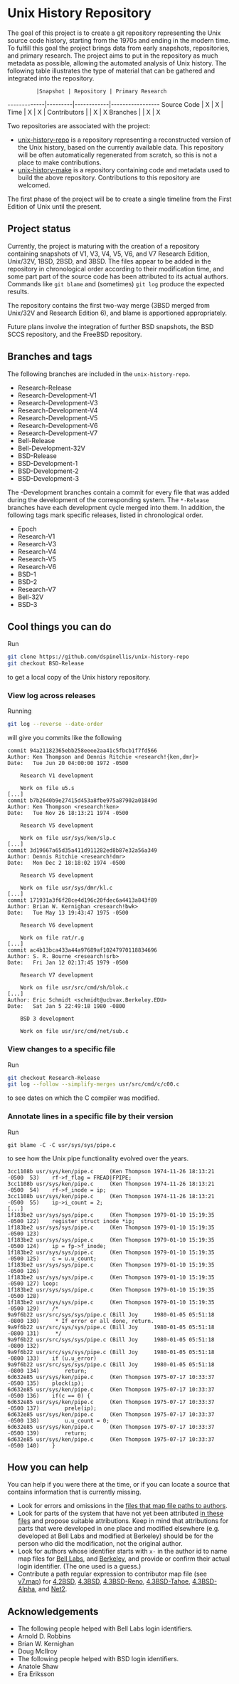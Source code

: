 # Unix History Repository

The goal of this project is to create a git repository representing the Unix source code history, starting from the 1970s and ending in the modern time.  To fulfill this goal the project brings data from early snapshots, repositories, and primary research.  The project aims to put in the repository as much metadata as possible, allowing the automated analysis of Unix history.  The following table illustrates the type of material that can be gathered and integrated into the repository.

             |Snapshot | Repository | Primary Research
-------------|---------|------------|-----------------
Source Code  |    X    |      X     |
Time         |    X    |      X     |
Contributors |         |      X     |       X
Branches     |         |      X     |       X

Two repositories are associated with the project:
* [unix-history-repo](https://github.com/dspinellis/unix-history-repo) is
  a repository representing a
  reconstructed version of the Unix history, based on the currently
  available data. This repository will be often automatically regenerated from
  scratch, so this is not a place to make contributions.
* [unix-history-make](https://github.com/dspinellis/unix-history-make) is
  a repository containing code and metadata used to build the above repository.
  Contributions to this repository are welcomed.

The first phase of the project will be to create a single timeline from the First Edition of Unix until the present.

## Project status
Currently, the project is maturing with the creation of a repository containing snapshots of V1, V3, V4, V5, V6, and V7 Research Edition, Unix/32V, 1BSD, 2BSD, and 3BSD.    The files appear to be added in the repository in chronological order according to their modification time, and some part part of the source code has been attributed to its actual authors.  Commands like `git blame` and (sometimes) `git log` produce the expected results.

The repository contains the first two-way merge (3BSD merged from Unix/32V and Research Edition 6), and blame is apportioned appropriately.

Future plans involve the integration of further BSD snapshots, the BSD SCCS repository, and the FreeBSD repository.

## Branches and tags
The following branches are included in the `unix-history-repo`.
* Research-Release
* Research-Development-V1
* Research-Development-V3
* Research-Development-V4
* Research-Development-V5
* Research-Development-V6
* Research-Development-V7
* Bell-Release
* Bell-Development-32V
* BSD-Release
* BSD-Development-1
* BSD-Development-2
* BSD-Development-3

The -Development branches contain a commit for every file that was added during the development of the corresponding system. The `*-Release` branches have each development cycle merged into them.
In addition, the following tags mark specific releases, listed in chronological order.
* Epoch
* Research-V1
* Research-V3
* Research-V4
* Research-V5
* Research-V6
* BSD-1
* BSD-2
* Research-V7
* Bell-32V
* BSD-3

## Cool things you can do
Run
```sh
git clone https://github.com/dspinellis/unix-history-repo
git checkout BSD-Release
```
to get a local copy of the Unix history repository.
### View log across releases
Running
```sh
git log --reverse --date-order
```
will give you commits like the following

```
commit 94a21182365ebb258eeee2aa41c5fbcb1f7fd566
Author: Ken Thompson and Dennis Ritchie <research!{ken,dmr}>
Date:   Tue Jun 20 04:00:00 1972 -0500

    Research V1 development

    Work on file u5.s
[...]
commit b7b2640b9e27415d453a8fbe975a87902a01849d
Author: Ken Thompson <research!ken>
Date:   Tue Nov 26 18:13:21 1974 -0500

    Research V5 development

    Work on file usr/sys/ken/slp.c
[...]
commit 3d19667a65d35a411d911282ed8b87e32a56a349
Author: Dennis Ritchie <research!dmr>
Date:   Mon Dec 2 18:18:02 1974 -0500

    Research V5 development

    Work on file usr/sys/dmr/kl.c
[...]
commit 171931a3f6f28ce4d196c20fdec6a4413a843f89
Author: Brian W. Kernighan <research!bwk>
Date:   Tue May 13 19:43:47 1975 -0500

    Research V6 development

    Work on file rat/r.g
[...]
commit ac4b13bca433a44a97689af10247970118834696
Author: S. R. Bourne <research!srb>
Date:   Fri Jan 12 02:17:45 1979 -0500

    Research V7 development

    Work on file usr/src/cmd/sh/blok.c
[...]
Author: Eric Schmidt <schmidt@ucbvax.Berkeley.EDU>
Date:   Sat Jan 5 22:49:18 1980 -0800

    BSD 3 development

    Work on file usr/src/cmd/net/sub.c
```
### View changes to a specific file
Run
```sh
git checkout Research-Release
git log --follow --simplify-merges usr/src/cmd/c/c00.c
```
to see dates on which the C compiler was modified.
### Annotate lines in a specific file by their version
Run
```
git blame -C -C usr/sys/sys/pipe.c
```
to see how the Unix pipe functionality evolved over the years.
```
3cc1108b usr/sys/ken/pipe.c     (Ken Thompson 1974-11-26 18:13:21 -0500  53) 	rf->f_flag = FREAD|FPIPE;
3cc1108b usr/sys/ken/pipe.c     (Ken Thompson 1974-11-26 18:13:21 -0500  54) 	rf->f_inode = ip;
3cc1108b usr/sys/ken/pipe.c     (Ken Thompson 1974-11-26 18:13:21 -0500  55) 	ip->i_count = 2;
[...]
1f183be2 usr/sys/sys/pipe.c     (Ken Thompson 1979-01-10 15:19:35 -0500 122) 	register struct inode *ip;
1f183be2 usr/sys/sys/pipe.c     (Ken Thompson 1979-01-10 15:19:35 -0500 123) 
1f183be2 usr/sys/sys/pipe.c     (Ken Thompson 1979-01-10 15:19:35 -0500 124) 	ip = fp->f_inode;
1f183be2 usr/sys/sys/pipe.c     (Ken Thompson 1979-01-10 15:19:35 -0500 125) 	c = u.u_count;
1f183be2 usr/sys/sys/pipe.c     (Ken Thompson 1979-01-10 15:19:35 -0500 126) 
1f183be2 usr/sys/sys/pipe.c     (Ken Thompson 1979-01-10 15:19:35 -0500 127) loop:
1f183be2 usr/sys/sys/pipe.c     (Ken Thompson 1979-01-10 15:19:35 -0500 128) 
1f183be2 usr/sys/sys/pipe.c     (Ken Thompson 1979-01-10 15:19:35 -0500 129) 	/*
9a9f6b22 usr/src/sys/sys/pipe.c (Bill Joy     1980-01-05 05:51:18 -0800 130) 	 * If error or all done, return.
9a9f6b22 usr/src/sys/sys/pipe.c (Bill Joy     1980-01-05 05:51:18 -0800 131) 	 */
9a9f6b22 usr/src/sys/sys/pipe.c (Bill Joy     1980-01-05 05:51:18 -0800 132) 
9a9f6b22 usr/src/sys/sys/pipe.c (Bill Joy     1980-01-05 05:51:18 -0800 133) 	if (u.u_error)
9a9f6b22 usr/src/sys/sys/pipe.c (Bill Joy     1980-01-05 05:51:18 -0800 134) 		return;
6d632e85 usr/sys/ken/pipe.c     (Ken Thompson 1975-07-17 10:33:37 -0500 135) 	plock(ip);
6d632e85 usr/sys/ken/pipe.c     (Ken Thompson 1975-07-17 10:33:37 -0500 136) 	if(c == 0) {
6d632e85 usr/sys/ken/pipe.c     (Ken Thompson 1975-07-17 10:33:37 -0500 137) 		prele(ip);
6d632e85 usr/sys/ken/pipe.c     (Ken Thompson 1975-07-17 10:33:37 -0500 138) 		u.u_count = 0;
6d632e85 usr/sys/ken/pipe.c     (Ken Thompson 1975-07-17 10:33:37 -0500 139) 		return;
6d632e85 usr/sys/ken/pipe.c     (Ken Thompson 1975-07-17 10:33:37 -0500 140) 	}
```
## How you can help
You can help if you were there at the time, or if you can locate a
source that contains information that is currently missing.
* Look for errors and omissions in the
  [files that map file paths to authors](https://github.com/dspinellis/unix-history-make/blob/master/src/author-path).
* Look for parts of the system that have not yet been attributed
  [in these files](https://github.com/dspinellis/unix-history-make/blob/master/src/unmatched)
  and propose suitable attributions.
  Keep in mind that attributions for parts that were developed in one place
  and modified elsewhere (e.g. developed at Bell Labs and modified at Berkeley)
  should be for the person who did the modification, not the original author.
* Look for authors whose identifier starts with ```x-``` in the
  author id to name map files for
  [Bell Labs](https://github.com/dspinellis/unix-history-make/blob/master/src/bell.au),
  and
  [Berkeley](https://github.com/dspinellis/unix-history-make/blob/master/src/berkeley.au),
  and provide or confirm their actual login identifier.
  (The one used is a guess.)
* Contribute a path regular expression to contributor map file
  (see [v7.map](https://github.com/dspinellis/unix-history-make/blob/master/src/author-path/v7)) for
  [4.2BSD](http://www.tuhs.org/Archive/4BSD/Distributions/4.2BSD/),
  [4.3BSD](http://www.tuhs.org/Archive/4BSD/Distributions/4.3BSD/),
  [4.3BSD-Reno](http://www.tuhs.org/Archive/4BSD/Distributions/4.3BSD-Reno/),
  [4.3BSD-Tahoe](http://www.tuhs.org/Archive/4BSD/Distributions/4.3BSD-Tahoe/),
  [4.3BSD-Alpha](http://www.tuhs.org/Archive/4BSD/Distributions/4.3BSD-Alpha/), and
  [Net2](http://www.tuhs.org/Archive/4BSD/Distributions/Net2/).

## Acknowledgements
* The following people helped with Bell Labs login identifiers.
 * Arnold D. Robbins
 * Brian W. Kernighan
 * Doug McIlroy
* The following people helped with BSD login identifiers.
 * Anatole Shaw
 * Era Eriksson

